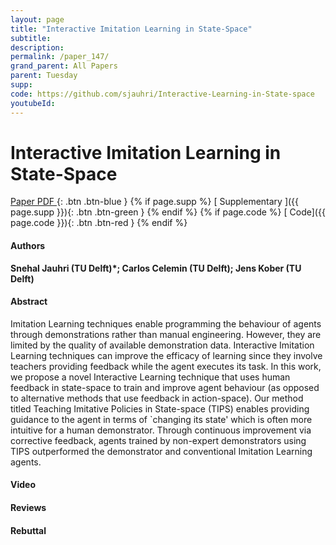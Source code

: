 ```yaml
---
layout: page
title: "Interactive Imitation Learning in State-Space"
subtitle: 
description:
permalink: /paper_147/
grand_parent: All Papers
parent: Tuesday
supp: 
code: https://github.com/sjauhri/Interactive-Learning-in-State-space
youtubeId: 
---
```


# Interactive Imitation Learning in State-Space

[<i class="fa fa-file-text-o" aria-hidden="true"></i> Paper PDF ](https://drive.google.com/file/d/1fRG-p4BaiGSoDw-Y0r6Fn80MXCV1TNW0/view){: .btn .btn-blue } {% if page.supp %} [<i class="fa fa-file-text-o" aria-hidden="true"></i> Supplementary ]({{ page.supp }}){: .btn .btn-green } {% endif %} {% if page.code %} [<i class="fa fa-github" aria-hidden="true"></i> Code]({{ page.code }}){: .btn .btn-red }
{% endif %}

#### Authors
**Snehal Jauhri (TU Delft)*; Carlos Celemin (TU Delft); Jens Kober (TU Delft)**

#### Abstract
Imitation Learning techniques enable programming the behaviour of agents through demonstrations rather than manual engineering. However, they are limited by the quality of available demonstration data. Interactive Imitation Learning techniques can improve the efficacy of learning since they involve teachers providing feedback while the agent executes its task. In this work, we propose a novel Interactive Learning technique that uses human feedback in state-space to train and improve agent behaviour (as opposed to alternative methods that use feedback in action-space). Our method titled Teaching Imitative Policies in State-space (TIPS) enables providing guidance to the agent in terms of `changing its state' which is often more intuitive for a human demonstrator. Through continuous improvement via corrective feedback, agents trained by non-expert demonstrators using TIPS outperformed the demonstrator and conventional Imitation Learning agents.

#### Video 

#### Reviews

#### Rebuttal
